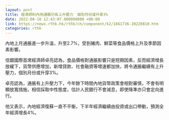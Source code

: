 ```yaml
---
layout: post
title: 經濟師料內地通脹仍有上升壓力　個別月份或升穿3%
date: 2022-08-10 12:43:07.000000000 +08:00
link: https://news.rthk.hk/rthk/ch/component/k2/1661736-20220810.htm
categories: rthk
---
```


內地上月通脹進一步升溫，升至2.7%，受到豬肉、鮮菜等食品價格上升及季節因素影響。

信銀國際首席經濟師卓亮認為，食品價格對通脹影響只是短期因素，反而經濟增長放緩下，貨幣供應增加，新增貸款、社會融資等增速都加快，將令通脹繼續有上升壓力，個別月份或升穿3%。

卓亮認為，通脹有上升壓力下，今年餘下時間內地貨幣政策會相對審慎，不會有明顯放寬措施，相信採取中性態度，估計人民銀行不會減息，即使降準亦只會定向進行。

他又表示，內地經濟復蘇一直不平衡，下半年經濟繼續由投資或出口帶動，預測全年經濟增長4%。
